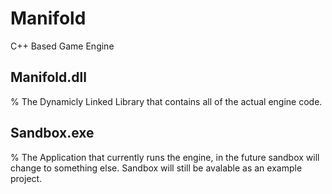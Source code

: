 # Manifold
C++ Based Game Engine


## Manifold.dll
% The Dynamicly Linked Library that contains all of the actual engine code.

## Sandbox.exe
% The Application that currently runs the engine, in the future sandbox will change to something else. Sandbox will still be avalable as an example project.
